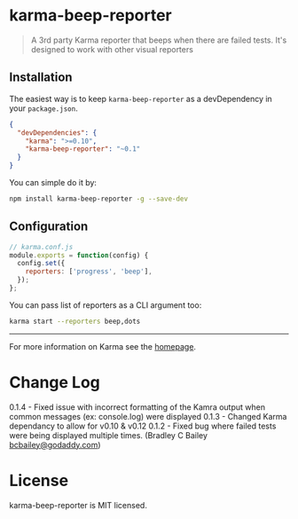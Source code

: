 # karma-beep-reporter

> A 3rd party Karma reporter that beeps when there are failed tests. It's designed to work with other visual reporters

## Installation

The easiest way is to keep `karma-beep-reporter` as a devDependency in your `package.json`.
```json
{
  "devDependencies": {
    "karma": ">=0.10",
    "karma-beep-reporter": "~0.1"
  }
}
```

You can simple do it by:
```bash
npm install karma-beep-reporter -g --save-dev
```

## Configuration
```js
// karma.conf.js
module.exports = function(config) {
  config.set({
    reporters: ['progress', 'beep'],
  });
};
```

You can pass list of reporters as a CLI argument too:
```bash
karma start --reporters beep,dots
```

----

For more information on Karma see the [homepage].

Change Log
==========
0.1.4 - Fixed issue with incorrect formatting of the Kamra output when common messages (ex: console.log) were displayed
0.1.3 - Changed Karma dependancy to allow for v0.10 & v0.12
0.1.2 - Fixed bug where failed tests were being displayed multiple times. (Bradley C Bailey <bcbailey@godaddy.com>)

License
=======
karma-beep-reporter is MIT licensed.


[homepage]: http://karma-runner.github.com